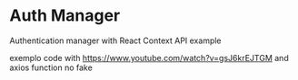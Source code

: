 # Auth Manager

Authentication manager with React Context API example

exemplo code with https://www.youtube.com/watch?v=gsJ6krEJTGM
and axios function no fake
